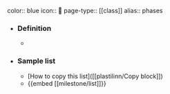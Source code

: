 color:: blue
icon:: 🏁
page-type:: [[class]]
alias:: phases

- ### Definition 
  - 
- ### Sample list
  - [How to copy this list]([[plastilinn/Copy block]])
  - {{embed [[milestone/list]]}}



